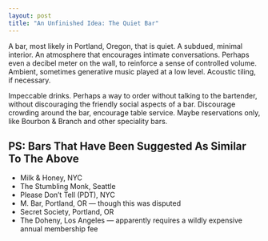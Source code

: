 ```yaml
---
layout: post
title: "An Unfinished Idea: The Quiet Bar"
---
```





A bar, most likely in Portland, Oregon, that is quiet. A subdued, minimal interior. An atmosphere that encourages intimate conversations. Perhaps even a decibel meter on the wall, to reinforce a sense of controlled volume. Ambient, sometimes generative music played at a low level. Acoustic tiling, if necessary.

Impeccable drinks. Perhaps a way to order without talking to the bartender, without discouraging the friendly social aspects of a bar. Discourage crowding around the bar, encourage table service. Maybe reservations only, like Bourbon & Branch and other speciality bars.

PS: Bars That Have Been Suggested As Similar To The Above
---------------------------------------------------------

-   Milk & Honey, NYC
-   The Stumbling Monk, Seattle
-   Please Don’t Tell (PDT), NYC
-   M. Bar, Portland, OR — though this was disputed
-   Secret Society, Portland, OR
-   The Doheny, Los Angeles — apparently requires a wildly expensive annual membership fee
